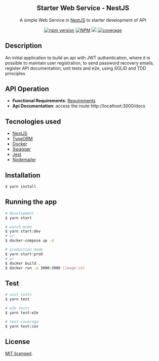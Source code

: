 <h2 align="center"> Starter Web Service - NestJS </h2>

[circleci-image]: https://img.shields.io/circleci/build/github/nestjs/nest/master?token=abc123def456
[circleci-url]: https://circleci.com/gh/nestjs/nest

 <p align="center">A simple Web Service in <a href="https://github.com/nestjs/nest" target="_blank">NestJS</a> to starter development of API</p>
    <p align="center">
    <a href="https://www.npmjs.com/package/nestjs-i18n" target="_blank"><img alt="npm version" src="https://img.shields.io/npm/v/nestjs-i18n" /></a>
    <a href="https://www.npmjs.com/package/nestjs-i18n" target="_blank"><img alt="NPM" src="https://img.shields.io/npm/l/nestjs-i18n" /></a>
    <a href="https://github.com/gabrielgnasc/nest-server/actions/workflows/test.yml" target="_blank"><img src="https://github.com/gabrielgnasc/nest-server/actions/workflows/test.yml/badge.svg?branch=main" /></a>
     <a href="https://coveralls.io/github/gabrielgnasc/nest-server?branch=main" target="_blank"><img alt="coverage" src="https://coveralls.io/repos/github/gabrielgnasc/nest-server/badge.svg?branch=main" /></a>
</p>

## Description

An initial application to build an api with JWT authentication, where it is possible to maintain user registration, to send password recovery emails, register API documentation, unit tests and e2e, using SOLID and TDD principles

## API Operation

- **Functional Requirements**: [Requirements](REQUIREMENTS.md)
- **Api Documentation**: access the route http://localhost:3000/docs

## Tecnologies used

- [NestJS](https://github.com/nestjs/nest)
- [TypeORM](https://github.com/typeorm/typeorm)
- [Docker](https://www.docker.com/)
- [Swagger](https://swagger.io/)
- [Jest](https://github.com/facebook/jest)
- [Nodemailer](https://github.com/nodemailer/nodemailer/)

## Installation

```bash
$ yarn install
```

## Running the app

```bash
# development
$ yarn start

# watch mode
$ yarn start:dev
# or
$ docker-compose up -d

# production mode
$ yarn start:prod
# or
$ docker build .
$ docker run -p 3000:3000 [image-id]
```

## Test

```bash
# unit tests
$ yarn test

# e2e tests
$ yarn test:e2e

# test coverage
$ yarn test:cov
```

## License

[MIT licensed](LICENSE).

